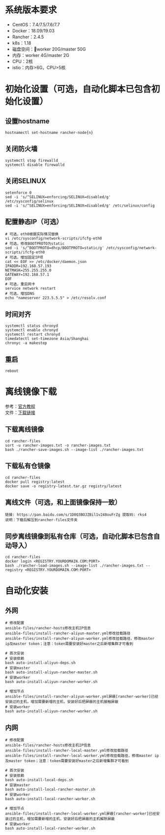 # 系统版本要求
- CentOS：7.4/7.5/7.6/7.7  
- Docker：18.09/19.03  
- Rancher：2.4.5  
- k8s：1.18  
- 磁盘空间：worker 20G/master 50G
- 内存：worker 4G/master 2G
- CPU：2核
- istio：内存>6G，CPU>5核
# 初始化设置（可选，自动化脚本已包含初始化设置）
## 设置hostname
```shell
hostnamectl set-hostname rancher-node{n}
```
## 关闭防火墙
```shell
systemctl stop firewalld
systemctl disable firewalld
```
## 关闭SELINUX
```shell
setenforce 0
sed -i 's/^SELINUX=enforcing/SELINUX=disabled/g' /etc/sysconfig/selinux
sed -i 's/^SELINUX=enforcing/SELINUX=disabled/g' /etc/selinux/config
```
## 配置静态IP（可选）
```shell
# 可选，eth0根据实际情况替换
vi /etc/sysconfig/network-scripts/ifcfg-eth0
# 可选，修改BOOTPROTO为static
sed -i 's/^BOOTPROTO=dhcp/BOOTPROTO=static/g' /etc/sysconfig/network-scripts/ifcfg-eth0
# 可选，增加固定IP项
cat << EOF >> /etc/docker/daemon.json
IPADDR=192.168.57.193
NETMASK=255.255.255.0
GATEWAY=192.168.57.1
EOF
# 可选，重启网卡
service network restart
# 可选，增加DNS
echo "nameserver 223.5.5.5" > /etc/resolv.conf
```
## 时间对齐
```shell
systemctl status chronyd 
systemctl enable chronyd
systemctl restart chronyd
timedatectl set-timezone Asia/Shanghai
chronyc -a makestep
```
## 重启
```shell
reboot
```
# 离线镜像下载
参考：[官方教程](https://rancher2.docs.rancher.cn/docs/installation/other-installation-methods/air-gap/populate-private-registry/_index)  
文件：[下载链接](https://github.com/rancher/rancher/releases)
## 下载离线镜像
```shell
cd rancher-files
sort -u rancher-images.txt -o rancher-images.txt
bash ./rancher-save-images.sh --image-list ./rancher-images.txt
```
## 下载私有仓镜像
```shell
cd rancher-files
docker pull registry:latest
docker save -o registry-latest.tar.gz registry/latest
```
## 离线文件（可选，和上面镜像保持一致）
```
链接: https://pan.baidu.com/s/1D0Q3BOJZBil1v248ouFrZg 提取码: rks4
说明：下载后解压到rancher-files文件夹
```
## 同步离线镜像到私有仓库（可选，自动化脚本已包含自动导入）
```shell
cd rancher-files
docker login <REGISTRY.YOURDOMAIN.COM:PORT>
bash ./rancher-load-images.sh --image-list ./rancher-images.txt --registry <REGISTRY.YOURDOMAIN.COM:PORT>
```
# 自动化安装
## 外网
```shell
# 修改配置
ansible-files/rancher-hosts修改主机IP信息
ansible-files/install-rancher-aliyun-master.yml修改挂载路径
ansible-files/install-rancher-aliyun-worker.yml修改挂载路径，修改master ip及master token；注意：token需要安装好master之后新增集群才可看到

# 首次安装
# 安装依赖
bash auto-install-aliyun-deps.sh
# 安装master
bash auto-install-aliyun-rancher-master.sh
# 安装worker
bash auto-install-aliyun-rancher-worker.sh

# 增加节点
ansible-files/install-rancher-aliyun-worker.yml屏蔽[rancher-worker]已经安装过的主机，增加需要新增的主机，安装好后把屏蔽的主机接触屏蔽
# 安装worker
bash auto-install-aliyun-rancher-worker.sh
```
## 内网
```shell
# 修改配置
ansible-files/rancher-hosts修改主机IP信息
ansible-files/install-rancher-local-master.yml修改挂载路径
ansible-files/install-rancher-local-worker.yml修改挂载路径，修改master ip及master token；注意：token需要安装好master之后新增集群才可看到

# 首次安装
# 安装依赖
bash auto-install-local-deps.sh
# 安装master
bash auto-install-local-rancher-master.sh
# 安装worker
bash auto-install-local-rancher-worker.sh

# 增加节点
ansible-files/install-rancher-local-worker.yml屏蔽[rancher-worker]已经安装过的主机，增加需要新增的主机，安装好后把屏蔽的主机解除屏蔽
# 安装worker
bash auto-install-local-rancher-worker.sh
```